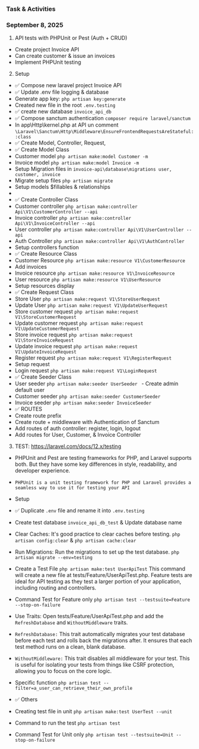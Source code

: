 ### Task & Activities

### September 8, 2025

1. API tests with PHPUnit or Pest (Auth + CRUD)

-   Create project Invoice API
-   Can create customer & issue an invoices
-   Implement PHPUnit testing

2. Setup

-   ✅ Compose new laravel project Invoice API
-   ✅ Update .env file logging & database
-   Generate app key: `php artisan key:generate`
-   Created new file in the root `.env.testing`
-   ✅ create new database `invoice_api_db`
-   ✅ Compose sanctum authentication `composer require laravel/sanctum`
-   In app\Http\kernel.php at API un comment `\Laravel\Sanctum\Http\Middleware\EnsureFrontendRequestsAreStateful::class`
-   ✅ Create Model, Controller, Request,
-   ✅ Create Model Class
-   Customer model `php artisan make:model Customer -m`
-   Invoice model `php artisan make:model Invoice -m`
-   Setup Migration files in `invoice-api\database\migrations user, customer, invoice`
-   Migrate setup files `php artisan migrate `
-   Setup models $fillables & relationships
-
-   ✅ Create Controller Class
-   Customer controller `php artisan make:controller Api\V1\CustomerController --api`
-   Invoice controller `php artisan make:controller Api\V1\InvoiceController --api`
-   User controller `php artisan make:controller Api\V1\UserController --api`
-   Auth Controller `php artisan make:controller Api\V1\AuthController`
-   Setup controllers function
-   ✅ Create Resource Class
-   Customer Resource `php artisan make:resource V1\CustomerResource`
-   Add invoices
-   Invoice resource `php artisan make:resource V1\InvoiceResource`
-   User resource `php artisan make:resource V1\UserResource`
-   Setup resources display
-   ✅ Create Request Class
-   Store User `php artisan make:request V1\StoreUserRequest`
-   Update User `php artisan make:request V1\UpdateUserRequest`
-   Store customer request `php artisan make:request V1\StoreCustomerRequest`
-   Update customer request `php artisan make:request V1\UpdateCustomerRequest`
-   Store invoice request `php artisan make:request V1\StoreInvoiceRequest`
-   Update invoice request `php artisan make:request V1\UpdateInvoiceRequest`
-   Register request `php artisan make:request V1\RegisterRequest`
-   Setup request
-   Login request `php artisan make:request V1\LoginRequest`
-   ✅ Create Seeder Class
-   User seeder `php artisan make:seeder UserSeeder ` - Create admin default user
-   Customer seeder `php artisan make:seeder CustomerSeeder`
-   Invoice seeder `php artisan make:seeder InvoiceSeeder `
-   ✅ ROUTES
-   Create route prefix
-   Create route + middleware with Authentication of Sanctum
-   Add routes of auth controller: register, login, logout
-   Add routes for User, Customer, & Invoice Controller

3.  TEST: https://laravel.com/docs/12.x/testing

-   PHPUnit and Pest are testing frameworks for PHP, and Laravel supports both.
    But they have some key differences in style, readability, and developer experience.
-   `PHPUnit is a unit testing framework for PHP and Laravel provides a seamless way to use it for testing your API`

-   Setup
-   ✅ Duplicate `.env` file and rename it into `.env.testing`
-   Create test database `invoice_api_db_test` & Update database name
-   Clear Caches: It's good practice to clear caches before testing. `php artisan config:clear` & `php artisan cache:clear`
-   Run Migrations: Run the migrations to set up the test database. `php artisan migrate --env=testing`
-   Create a Test File `php artisan make:test UserApiTest` This command will create a new file at tests/Feature/UserApiTest.php. Feature tests are ideal for API testing as they test a larger portion of your application, including routing and controllers.
-   Command Test for Feature only `php artisan test --testsuite=Feature --stop-on-failure`
-   Use Traits: Open tests/Feature/UserApiTest.php and add the `RefreshDatabase` and `WithoutMiddleware` traits.
-   `RefreshDatabase:` This trait automatically migrates your test database before each test and rolls back the migrations after. It ensures that each test method runs on a clean, blank database.
-   `WithoutMiddleware:` This trait disables all middleware for your test. This is useful for isolating your tests from things like CSRF protection, allowing you to focus on the core logic.

-   Specific function `php artisan test --filter=a_user_can_retrieve_their_own_profile`

-   ✅ Others
-   Creating test file in unit `php artisan make:test UserTest --unit`
-   Command to run the test `php artisan test`
-   Command Test for Unit only `php artisan test --testsuite=Unit --stop-on-failure`

